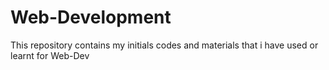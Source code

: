 # Web-Development
This repository contains my initials codes and materials that  i have used or learnt for Web-Dev

